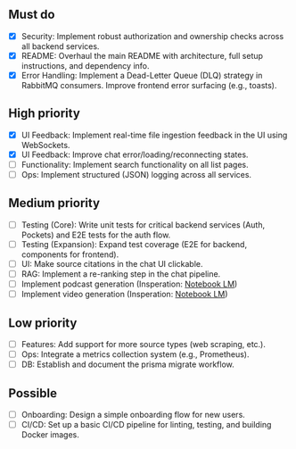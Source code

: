 ## Must do
- [x] Security: Implement robust authorization and ownership checks across all backend services.
- [x] README: Overhaul the main README with architecture, full setup instructions, and dependency info.
- [x] Error Handling: Implement a Dead-Letter Queue (DLQ) strategy in RabbitMQ consumers. Improve frontend error surfacing (e.g., toasts).

## High priority
- [x] UI Feedback: Implement real-time file ingestion feedback in the UI using WebSockets.
- [x] UI Feedback: Improve chat error/loading/reconnecting states.
- [ ] Functionality: Implement search functionality on all list pages.
- [ ] Ops: Implement structured (JSON) logging across all services.

## Medium priority
- [ ] Testing (Core): Write unit tests for critical backend services (Auth, Pockets) and E2E tests for the auth flow.
- [ ] Testing (Expansion): Expand test coverage (E2E for backend, components for frontend).
- [ ] UI: Make source citations in the chat UI clickable.
- [ ] RAG: Implement a re-ranking step in the chat pipeline.
- [ ] Implement podcast generation (Insperation: [Notebook LM](https://notebooklm.google/))
- [ ] Implement video generation (Insperation: [Notebook LM](https://notebooklm.google/))

## Low priority
- [ ] Features: Add support for more source types (web scraping, etc.).
- [ ] Ops: Integrate a metrics collection system (e.g., Prometheus).
- [ ] DB: Establish and document the prisma migrate workflow.

## Possible
- [ ] Onboarding: Design a simple onboarding flow for new users.
- [ ] CI/CD: Set up a basic CI/CD pipeline for linting, testing, and building Docker images.